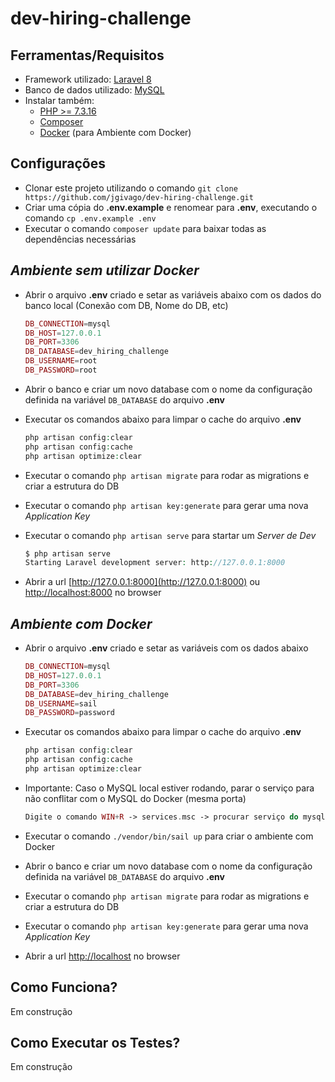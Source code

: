 # dev-hiring-challenge

## **Ferramentas/Requisitos**

- Framework utilizado: [Laravel 8](https://laravel.com/docs/8.x)
- Banco de dados utilizado: [MySQL](https://dev.mysql.com/downloads/)
- Instalar também:
    - [PHP >= 7.3.16](http://php.net/downloads.php)
    - [Composer](https://getcomposer.org/download/)
    - [Docker](https://docs.docker.com/) (para Ambiente com Docker)

## **Configurações**

- Clonar este projeto utilizando o comando `git clone https://github.com/jgivago/dev-hiring-challenge.git`
- Criar uma cópia do **.env.example** e renomear para **.env**, executando o comando `cp .env.example .env`
- Executar o comando `composer update` para baixar todas as dependências necessárias

## _Ambiente sem utilizar **Docker**_ ##

- Abrir o arquivo **.env** criado e setar as variáveis abaixo com os dados do banco local (Conexão com DB, Nome do DB, etc)
    
    ```php
    DB_CONNECTION=mysql
    DB_HOST=127.0.0.1
    DB_PORT=3306
    DB_DATABASE=dev_hiring_challenge
    DB_USERNAME=root
    DB_PASSWORD=root
    ```

- Abrir o banco e criar um novo database com o nome da configuração definida na variável `DB_DATABASE` do arquivo **.env**
- Executar os comandos abaixo para limpar o cache do arquivo **.env**
    
    ```php
    php artisan config:clear
    php artisan config:cache
    php artisan optimize:clear
    ```

- Executar o comando `php artisan migrate` para rodar as migrations e criar a estrutura do DB
- Executar o comando `php artisan key:generate` para gerar uma nova *Application Key*
- Executar o comando `php artisan serve` para startar um *Server de Dev*
    
    ```php
    $ php artisan serve
    Starting Laravel development server: http://127.0.0.1:8000
    ```

- Abrir a url [http://127.0.0.1:8000](http://127.0.0.1:8000) ou [http://localhost:8000](http://localhost:8000) no browser

## _Ambiente com **Docker**_ ##

- Abrir o arquivo **.env** criado e setar as variáveis com os dados abaixo
    
    ```php
    DB_CONNECTION=mysql
    DB_HOST=127.0.0.1
    DB_PORT=3306
    DB_DATABASE=dev_hiring_challenge
    DB_USERNAME=sail
    DB_PASSWORD=password
    ```

- Executar os comandos abaixo para limpar o cache do arquivo **.env**
    
    ```php
    php artisan config:clear
    php artisan config:cache
    php artisan optimize:clear
    ```

- Importante: Caso o MySQL local estiver rodando, parar o serviço para não conflitar com o MySQL do Docker (mesma porta)
    
    ```php
    Digite o comando WIN+R -> services.msc -> procurar serviço do mysql -> parar
    ```

- Executar o comando `./vendor/bin/sail up` para criar o ambiente com Docker
- Abrir o banco e criar um novo database com o nome da configuração definida na variável `DB_DATABASE` do arquivo **.env**
- Executar o comando `php artisan migrate` para rodar as migrations e criar a estrutura do DB
- Executar o comando `php artisan key:generate` para gerar uma nova *Application Key*
- Abrir a url [http://localhost](http://localhost) no browser

## **Como Funciona?**

Em construção

## **Como Executar os Testes?**

Em construção